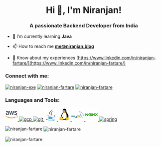 <h1 align="center">Hi 👋, I'm Niranjan!</h1>
<h3 align="center">A passionate Backend Developer from India</h3>

- 🌱 I’m currently learning **Java**

- 📫 How to reach me **me@niranjan.blog**

- 📄 Know about my experiences [https://www.linkedin.com/in/niranjan-fartare/](https://www.linkedin.com/in/niranjan-fartare/)

<h3 align="left">Connect with me:</h3>
<p align="left">
<a href="https://dev.to/niranjan-exe" target="blank"><img align="center" src="https://raw.githubusercontent.com/rahuldkjain/github-profile-readme-generator/master/src/images/icons/Social/devto.svg" alt="niranjan-exe" height="30" width="40" /></a>
<a href="https://linkedin.com/in/niranjan-fartare" target="blank"><img align="center" src="https://raw.githubusercontent.com/rahuldkjain/github-profile-readme-generator/master/src/images/icons/Social/linked-in-alt.svg" alt="niranjan-fartare" height="30" width="40" /></a>
<a href="https://www.leetcode.com/niranjan-fartare" target="blank"><img align="center" src="https://raw.githubusercontent.com/rahuldkjain/github-profile-readme-generator/master/src/images/icons/Social/leet-code.svg" alt="niranjan-fartare" height="30" width="40" /></a>
</p>

<h3 align="left">Languages and Tools:</h3>
<p align="left"> <a href="https://aws.amazon.com" target="_blank" rel="noreferrer"> <img src="https://raw.githubusercontent.com/devicons/devicon/master/icons/amazonwebservices/amazonwebservices-original-wordmark.svg" alt="aws" width="40" height="40"/> </a> <a href="https://cloud.google.com" target="_blank" rel="noreferrer"> <img src="https://www.vectorlogo.zone/logos/google_cloud/google_cloud-icon.svg" alt="gcp" width="40" height="40"/> </a> <a href="https://git-scm.com/" target="_blank" rel="noreferrer"> <img src="https://www.vectorlogo.zone/logos/git-scm/git-scm-icon.svg" alt="git" width="40" height="40"/> </a> <a href="https://www.java.com" target="_blank" rel="noreferrer"> <img src="https://raw.githubusercontent.com/devicons/devicon/master/icons/java/java-original.svg" alt="java" width="40" height="40"/> </a> <a href="https://www.linux.org/" target="_blank" rel="noreferrer"> <img src="https://raw.githubusercontent.com/devicons/devicon/master/icons/linux/linux-original.svg" alt="linux" width="40" height="40"/> </a> <a href="https://www.mysql.com/" target="_blank" rel="noreferrer"> <img src="https://raw.githubusercontent.com/devicons/devicon/master/icons/mysql/mysql-original-wordmark.svg" alt="mysql" width="40" height="40"/> </a> <a href="https://www.nginx.com" target="_blank" rel="noreferrer"> <img src="https://raw.githubusercontent.com/devicons/devicon/master/icons/nginx/nginx-original.svg" alt="nginx" width="40" height="40"/> </a> <a href="https://spring.io/" target="_blank" rel="noreferrer"> <img src="https://www.vectorlogo.zone/logos/springio/springio-icon.svg" alt="spring" width="40" height="40"/> </a> </p>

<p><img align="left" src="https://github-readme-stats.vercel.app/api/top-langs?username=niranjan-fartare&show_icons=true&locale=en&layout=compact" alt="niranjan-fartare" /></p>

<p>&nbsp;<img align="center" src="https://github-readme-stats.vercel.app/api?username=niranjan-fartare&show_icons=true&locale=en" alt="niranjan-fartare" /></p>

<p><img align="center" src="https://github-readme-streak-stats.herokuapp.com/?user=niranjan-fartare&" alt="niranjan-fartare" /></p>

